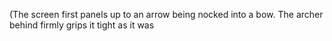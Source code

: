 (The screen first panels up to an arrow being nocked into a bow. The archer behind firmly grips it tight as it was 